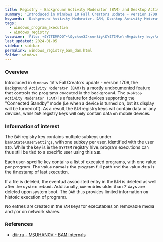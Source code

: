 ```yaml
---
title: Registry - Background Activity Moderator (BAM) and Desktop Activity Moderator (DAM)
summary: 'Introduced in Windows 10 Fall Creators update - version 1709, the Background Activity Moderator (BAM) is a mostly undocumented feature that controls the programs executed in the background.The Desktop Activity Moderator (DAM) is a feature for mobile devices, that support the "Connected Standby" mode (and thus hold no data on Windows desktop or server).\n\nIf a file is deleted, the eventual associated entry in the BAM is deleted as well after the system reboot. Additionally, BAM entries older than 7 days are deleted upon system boot.\n\nInformation of interest: program full path, timestamp of execution, and executing user (as the values are grouped by user SID).'
keywords: 'Background Activity Moderator, BAM, Desktop Activity Moderator, DAM'
tags:
  - windows_program_execution
  - windows_registry
location: 'File: <SYSTEMROOT>\System32\config\SYSTEM\n\nRegistry key:\nHKLM\SYSTEM\CurrentControlSet\Services\bam\UserSettings\<SID>\*\nHKLM\SYSTEM\CurrentControlSet\Services\dam\UserSettings\<SID>\*\n\nStarting from Windows 10 1809:\n HKLM\SYSTEM\CurrentControlSet\Services\bam\State\UserSettings\<SID>\*\nHKLM\SYSTEM\CurrentControlSet\Services\dam\State\UserSettings\<SID>\*'
last_updated: 2024-01-05
sidebar: sidebar
permalink: windows_registry_bam_dam.html
folder: windows
---
```


### Overview

Introduced in `Windows 10`'s Fall Creators update - version 1709, the
`Background Activity Moderator (BAM)` is a mostly undocumented feature that
controls the programs executed in the background. The
`Desktop Activity Moderator (DAM)` is a feature for devices supporting the
"Connected Standby" mode (i.e when a device is turned on, but its display will
be turned off). As a result, the `BAM` registry keys will contain data on any
devices, while `DAM` registry keys will only contain data on mobile devices.

### Information of interest

The `BAM` registry key contains multiple subkeys under
`bam\State\UserSettings`, with one subkey per user, identified with the user
`SID`. While the key is in the `SYSTEM` registry hive, program executions can
thus still be tied to a specific user using this `SID`.

Each user-specific key contains a list of executed programs, with one value per
program. The value name is the program full path and the value data is the
timestamp of last execution.

If a file is deleted, the eventual associated entry in the `BAM` is deleted as
well after the system reboot. Additionally, `BAM` entries older than 7 days are
deleted upon system boot. The `BAM` thus provides limited information on
historic execution of programs.

No entries are created in the `BAM` keys for executables on removable media
and / or on network shares.

### References

  - [dfir.ru - MSUHANOV - BAM internals](https://dfir.ru/2020/04/08/bam-internals/)

